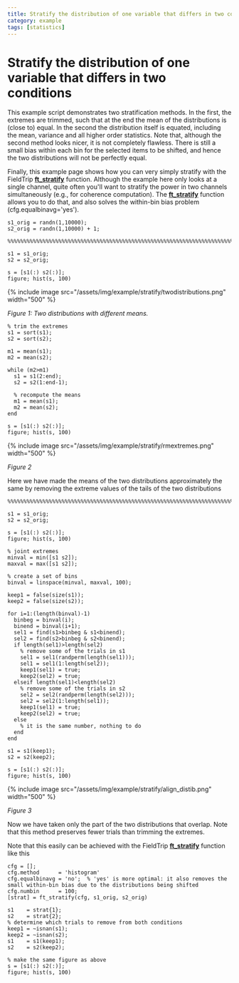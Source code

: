 ```yaml
---
title: Stratify the distribution of one variable that differs in two conditions
category: example
tags: [statistics]
---
```


# Stratify the distribution of one variable that differs in two conditions

This example script demonstrates two stratification methods. In the first, the extremes are trimmed, such that at the end the mean of the distributions is (close to) equal. In the second the distribution itself is equated, including the mean, variance and all higher order statistics. Note that, although the second method looks nicer, it is not completely flawless. There is still a small bias within each bin for the selected items to be shifted, and hence the two distributions will not be perfectly equal.

Finally, this example page shows how you can very simply stratify with the FieldTrip **[ft_stratify](/reference/ft_stratify)** function. Although the example here only looks at a single channel, quite often you'll want to stratify the power in two channels simultaneously (e.g., for coherence computation). The **[ft_stratify](/reference/ft_stratify)** function allows you to do that, and also solves the within-bin bias problem (cfg.equalbinavg='yes').

    s1_orig = randn(1,10000);
    s2_orig = randn(1,10000) + 1;

    %%%%%%%%%%%%%%%%%%%%%%%%%%%%%%%%%%%%%%%%%%%%%%%%%%%%%%%%%%%%%%%%%%%%%%%%

    s1 = s1_orig;
    s2 = s2_orig;

    s = [s1(:) s2(:)];
    figure; hist(s, 100)

{% include image src="/assets/img/example/stratify/twodistributions.png" width="500" %}

_Figure 1: Two distributions with different means._

    % trim the extremes
    s1 = sort(s1);
    s2 = sort(s2);

    m1 = mean(s1);
    m2 = mean(s2);

    while (m2>m1)
      s1 = s1(2:end);
      s2 = s2(1:end-1);

      % recompute the means
      m1 = mean(s1);
      m2 = mean(s2);
    end

    s = [s1(:) s2(:)];
    figure; hist(s, 100)

{% include image src="/assets/img/example/stratify/rmextremes.png" width="500" %}

_Figure 2_

Here we have made the means of the two distributions approximately the same by removing the extreme values of the tails of the two distributions

    %%%%%%%%%%%%%%%%%%%%%%%%%%%%%%%%%%%%%%%%%%%%%%%%%%%%%%%%%%%%%%%%%%%%%%%%

    s1 = s1_orig;
    s2 = s2_orig;

    s = [s1(:) s2(:)];
    figure; hist(s, 100)

    % joint extremes
    minval = min([s1 s2]);
    maxval = max([s1 s2]);

    % create a set of bins
    binval = linspace(minval, maxval, 100);

    keep1 = false(size(s1));
    keep2 = false(size(s2));

    for i=1:(length(binval)-1)
      binbeg = binval(i);
      binend = binval(i+1);
      sel1 = find(s1>binbeg & s1<binend);
      sel2 = find(s2>binbeg & s2<binend);
      if length(sel1)>length(sel2)
        % remove some of the trials in s1
        sel1 = sel1(randperm(length(sel1)));
        sel1 = sel1(1:length(sel2));
        keep1(sel1) = true;
        keep2(sel2) = true;
      elseif length(sel1)<length(sel2)
        % remove some of the trials in s2
        sel2 = sel2(randperm(length(sel2)));
        sel2 = sel2(1:length(sel1));
        keep1(sel1) = true;
        keep2(sel2) = true;
      else
        % it is the same number, nothing to do
      end
    end

    s1 = s1(keep1);
    s2 = s2(keep2);

    s = [s1(:) s2(:)];
    figure; hist(s, 100)

{% include image src="/assets/img/example/stratify/align_distib.png" width="500" %}

_Figure 3_

Now we have taken only the part of the two distributions that overlap. Note that this method preserves fewer trials than trimming the extremes.

Note that this easily can be achieved with the FieldTrip **[ft_stratify](/reference/ft_stratify)** function like this

    cfg = [];
    cfg.method      = 'histogram'
    cfg.equalbinavg = 'no';  % 'yes' is more optimal: it also removes the small within-bin bias due to the distributions being shifted
    cfg.numbin      = 100;
    [strat] = ft_stratify(cfg, s1_orig, s2_orig)

    s1    = strat{1};
    s2    = strat{2};
    % determine which trials to remove from both conditions
    keep1 = ~isnan(s1);
    keep2 = ~isnan(s2);
    s1    = s1(keep1);
    s2    = s2(keep2);

    % make the same figure as above
    s = [s1(:) s2(:)];
    figure; hist(s, 100)
